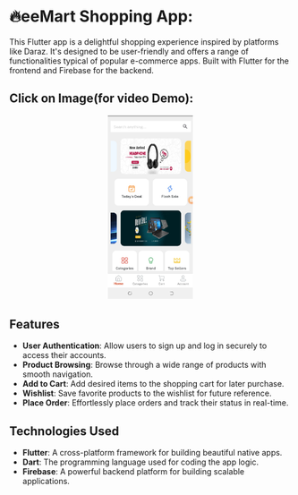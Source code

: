# 🔥eeMart Shopping App:

This Flutter app is a delightful shopping experience inspired by platforms like Daraz. It's designed to be user-friendly and offers a range of functionalities typical of popular e-commerce apps. Built with Flutter for the frontend and Firebase for the backend.

## Click on Image(for video Demo):

<p align="center">
  <a href="https://drive.google.com/file/d/1XeumZpriS6Y1BRSdY81Efuy5Z6Ig4bVb/view?usp=sharing">
    <img src="https://github.com/AbdullahProjects/eemart/blob/main/FrontView.jpg" alt="Watch the video" width="30%">
  </a>
</p>

## Features

- **User Authentication**: Allow users to sign up and log in securely to access their accounts.
- **Product Browsing**: Browse through a wide range of products with smooth navigation.
- **Add to Cart**: Add desired items to the shopping cart for later purchase.
- **Wishlist**: Save favorite products to the wishlist for future reference.
- **Place Order**: Effortlessly place orders and track their status in real-time.

## Technologies Used

- **Flutter**: A cross-platform framework for building beautiful native apps.
- **Dart**: The programming language used for coding the app logic.
- **Firebase**: A powerful backend platform for building scalable applications.


